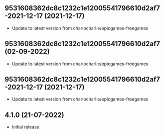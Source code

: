 
## 9531608362dc8c1232c1e12005541796610d2af7-2021-12-17 (2021-12-17)
- Update to latest version from charlocharlie/epicgames-freegames

## 9531608362dc8c1232c1e12005541796610d2af7 (02-09-2022)
- Update to latest version from charlocharlie/epicgames-freegames

## 9531608362dc8c1232c1e12005541796610d2af7-2021-12-17 (2021-12-17)
- Update to latest version from charlocharlie/epicgames-freegames
## 4.1.0 (21-07-2022)

- Initial release
